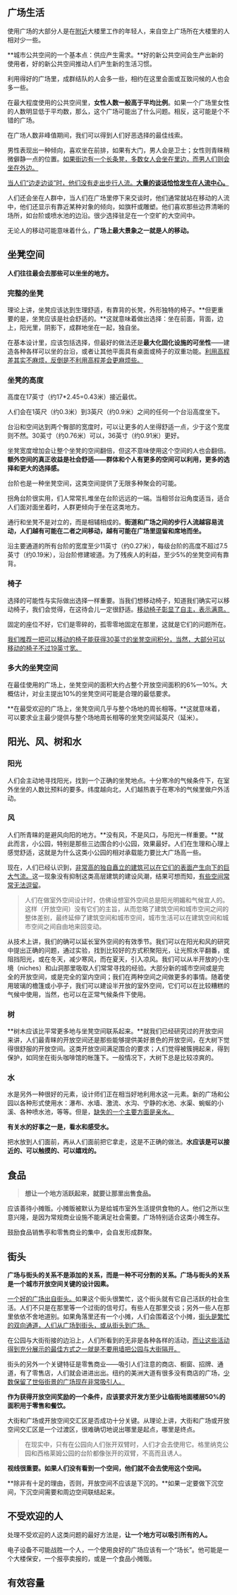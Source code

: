 ## 广场生活

使用广场的大部分人是在<u>附近</u>大楼里工作的年轻人，来自空上广场所在大楼里的人相对少一些。

**城市公共空间的一个基本点：供应产生需求。**好的新公共空间会生产出新的使用者，好的新公共空间推动人们产生新的生活习惯。

利用得好的广场里，成群结队的人会多一些，相约在这里会面或互致问候的人也会多一些。

在最大程度使用的公共空间里，**女性人数一般高于平均比例**。如果一个广场里女性的人数明显低于平均数，那么，这个广场可能出了什么问题。相反，这可能是个不错的广场。

在广场人数非峰值期间，我们可以得到人们好恶选择的最佳线索。

男性表现出一种倾向，喜欢坐在前排，如果有大门，男人会是卫士；女性则青睐稍微僻静一点的位置。<u>如果街边有一个长条凳，多数女人会坐在里边，而男人们则会坐在外边。</u>

<u>当人们“边走边谈”时，他们没有走出步行人流。**大量的谈话恰恰发生在人流中心。**</u>

人们还会坐在人群中，当人们在广场里停下来交谈时，他们通常就站在移动的人流中，他们还显示有靠近某种对象的倾向，如旗杆或雕塑。他们喜欢那些边界清晰的场所，如台阶或喷水池的边沿。很少选择驻足在一个空旷的大空间中。

无论人的移动可能意味着什么，**广场上最大景象之一就是人的移动。**

## 坐凳空间

**人们往往最会去那些可以坐坐的地方。**

### 完整的坐凳

理论上讲，坐凳应该达到生理舒适，有靠背的长凳，外形独特的椅子。**但更重要的是，坐凳应该是社会舒适的。**这就意味着做出选择：坐在前面，背面，边上，阳光里，阴影下，成群地坐在一起，独自坐。

在基本设计里，应该包括选择，但最好的做法还是**最大化固化设施的可坐性**——建造各种各样可以坐的台沿，或者让其他平面具有桌面或椅子的双重功能。<u>利用高程差其实不麻烦，反倒是不利用高程差会更麻烦些。</u>

### 坐凳的高度

高度在17英寸（约17*2.45=0.43米）接近最优。

人们会在1英尺（约0.3米）到3英尺（约0.9米）之间的任何一个台沿高度坐下。

台沿和空间达到两个臀部的宽度时，可以让更多的人坐得舒适一点，少于这个宽度则不然。30英寸（约0.76米）可以，36英寸（约0.91米）更好。

坐凳宽度增加会让整个坐凳的空间翻倍，但这不意味使用这个空间的人也会翻倍。**额外空间的真正收益是社会舒适——群体和个人有更多的空间可以利用，更多的选择和更大的选择感。**

台阶也是一种坐凳空间，这类空间提供了无限多种聚会的可能。

拐角台阶很实用，们人常常扎堆坐在台阶远远的一端。当相邻台沿角度适当，适合人们面对面坐着时，人群更倾向于坐在这类地方。

通行和坐凳不是对立的，而是相辅相成的。**街道和广场之间的步行人流越容易流动，人们越有可能在二者之间移动，越有可能在广场里逗留和席地而坐。**

沿主要通道的所有台阶的宽度至少11英寸（约0.27米），每级台阶的高度不超过7.5英寸（约0.19米），沿台阶修建坡道。为了残疾人的利益，至少5%的坐凳空间有靠背。

### 椅子

选择的可能性与实际做出选择一样重要。当我们想移动椅子，知道我们确实可以移动椅子，我们会觉得，在这待会儿一定很舒适。<u>移动椅子彰显了自主，表示满意。</u>

固定的座位不好，它们是零碎的，孤零零地固定在那里，这就是它们的问题所在。

<u>我们推荐一把可以移动的椅子能获得30英寸的坐凳空间积分，当然，大部分可以移动的椅子不过19英寸宽。</u>

### 多大的坐凳空间

在最佳使用的广场上，坐凳空间的面积大约占整个开放空间面积的6%—10%。大概估计，对业主提出10%的坐凳空间可能是合理的最低要求。

**在最受欢迎的广场上，坐凳空间几乎与整个场地的周长相等。**这就意味着，可以要求业主最少提供与整个场地周长相等的坐凳空间延英尺（延米）。

## 阳光、风、树和水

### 阳光

人们会主动地寻找阳光，找到一个正确的坐凳地点。十分寒冷的气候条件下，在室外坐坐的人数比预料的要多。纬度越向北，人们越热衷于在寒冷的气候里做户外活动。

### 风

人们所青睐的是避风向阳的地方。**没有风，不是风口，与阳光一样重要。**就此而言，小公园，特别是那些三边围合的小公园，效果最好。人们在生理和心理上感觉舒适，这就是为什么这类小公园的相对承载能力要比大广场高一些。

现在，人们已经认识到，<u>非常高的独自矗立的建筑可以在它们的表面产生向下的巨大气流。</u>这一现象没有抑制这类高层建筑的建设风潮，结果可想而知，<u>有些空间常常无法逗留</u>。

> 人们在做室外空间设计时，仿佛设想室外空间总是阳光明媚和气候宜人的。这样（开放空间）没有它们的主旨，从而忽略了建筑空间和城市空间之间的整体差别，最终延伸了建筑空间和城市空间，城市生活可以在建筑空间和城市空间之间自由地来回变动。

从技术上讲，我们的确可以延长室外空间的有效季节。我们可以在阳光和风的研究中提出正确的问题，通过实验，找到比较好的方式积聚阳光，让光照水平翻番，或阻挡阳光，或在冬天，减少寒风，而在夏天，引入凉风。我们可以从半开放的小生境（niches）和山洞那里吸取人们常常寻找的经验。大部分新的城市空间或是完全的开放空间，或是完全的室内空间；我们在两种空间之间做更多的事情。随着使用玻璃的檐篷或小亭子，我们可以建设半开放的室外空间，它们可以在比较糟糕的气候中使用，当然，也可以在正常气候条件下使用。

### 树

**树木应该比平常更多地与坐凳空间联系起来。**就我们已经研究过的开放空间来讲，人们最青睐的开放空间还是那些能够提供美好景色的开放空间，在大树下觉得很舒服的开放空间。这类开放空间满足围合的要求；人们觉得被簇拥起来，得到保护，如同坐在街头咖啡馆的帐篷下。一般情况下，大树下总是比较凉爽的。

### 水

水是另外一种很好的元素，设计师们正在相当好地利用水这一元素。新的广场和公园以各种形式使用水：瀑布、水墙、激流、水沟、宁静的水池、水渠、蜿蜒的小溪、各种喷水池，等等。但是，<u>缺失的一个主要方面是亲水。</u>

**有关水的好事之一是，看水和感受水。**

把水放到人们面前，再从人们面前把它拿走，这是不正确的做法。**水应该是可以接近的、可以触摸的、可以嬉戏的。**

## 食品

> **想让一个地方活跃起来，就要让那里出售食品。**

应该善待小摊贩。小摊贩被默认为是给城市室外生活提供食物的人。他们之所以生意兴隆，是因为常规商业设施不能满足社会需要。广场特别适合这类小摊生存。

鼓励食品销售亭和零售商业的集中，会自发形成群聚。

## 街头

**广场与街头的关系不是添加的关系，而是一种不可分割的关系。广场与街头的关系是一个城市开放空间关键的设计因素。**

<u>一个好的广场出自街头。</u>如果这个街头很繁忙，这个街头就有它自己活跃的社会生活。人们不只是在那里等一个过街的信号灯。有些人在那里交谈；另外一些人在那里依依不舍地道别。如果角落里还有一个小摊，人们会围着这个小摊，<u>街头是繁忙的双向通道，人们从广场到街头，或从街头到广场。</u>

在公园与大街衔接的边沿上，人们所看到的无非是各种各样的活动，<u>而让这些活动得到充分展示的最佳方式之一就是不要用墙把公园与大街隔开。</u>

街头的另外一个关键特征是零售商业——吸引人们注意的商店、橱窗、招牌、通道，有了零售店，人们就会进进出出。纽约的美洲大道有很多没有商店的广场，<u>少数保留了世俗街景的广场现在非常吸引人。</u>

**作为获得开放空间奖励的一个条件，应该要求开发方至少让临街地面楼层50%的面积用于零售和餐饮。**

大街和广场或开放空间交汇区是否成功十分关键。从理论上讲，大街和广场或开放空间交汇区是一个过渡区，很难确切地说出哪里是起点，哪里是终点。 

> 在现实中，只有在公园向人们张开双臂时，人们才会去使用它。格里纳克公园和西格莱姆公园的台阶都像张开的双臂，不高而且诱人。

**视线很重要。如果人们没有看到一个空间，他们就不会去使用这个空间。**

**除非有十足的理由，否则，开放空间不应该是下沉的。**如果一定要做下沉空间，下沉空间需要和周边空间联结起来。

## 不受欢迎的人

处理不受欢迎的人这类问题的最好方法是，**让一个地方可以吸引所有的人。**

电子设备不可能战胜一个人，一个使用良好的广场应该有一个“场长”。他可能是一个大楼保安，一个报亭卖报的，或是一个食品小摊贩。

## 有效容量



